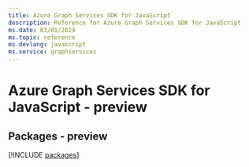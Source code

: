 ```yaml
---
title: Azure Graph Services SDK for JavaScript
description: Reference for Azure Graph Services SDK for JavaScript
ms.date: 03/01/2024
ms.topic: reference
ms.devlang: javascript
ms.service: graphservices
---
```

# Azure Graph Services SDK for JavaScript - preview
## Packages - preview
[!INCLUDE [packages](graph-services-index.md)]
